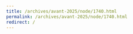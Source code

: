 ```yaml
---
title: /archives/avant-2025/node/1740.html
permalink: /archives/avant-2025/node/1740.html
redirect: /
---
```

